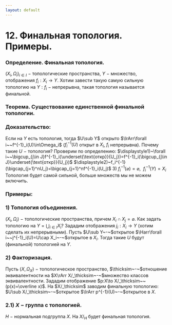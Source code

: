 ```yaml
---
layout: default
---
```

# 12. Финальная топология. Примеры.

### Определение. Финальная топология.
$\displaystyle(X_i,\Omega_i)_{i\in I}~-~$топологические пространства, $Y~-~$множество, отображения $f_i:X_i\to Y$. Хотим завести такую самую сильную топологию на $Y:f_i~-~$непрерывна, такая топология называется финальной.

### Теорема. Существование единственной финальной топологии.

### Доказательство:
Если на $Y$ есть топология, тогда $U\sub Y$ открыто $\lrArr\forall i~~f^{-1}_i(U)\in\Omega_i$
($f^{-1}_i(U)$ открыт в $X_i$, $f_i$ непрерывна). Почему такие $U~-~$топология? Проверим по определению:
$\displaystyle1)~\forall i~~\bigcup_{j\in J}f^{-1}_i(\underset{\text{откр}}{U_j})=f^{-1}_i(\bigcup_{j\in J}\underset{\text{откр}}{U_j})$
$\displaystyle2)~f_i^{-1}(\bigcap_{j=1}^nU_j)=\bigcap_{j=1}^nf^{-1}_i(U_j)$
$3)~f^{-1}_i(\varnothing)=\varnothing,~~f^{-1}_i(Y)=X_i$
Топология будет самой сильной, больше множеств мы не можем включить.

### Примеры:

### $1)$ Топология объединения.
$(X_i,\Omega_i)~-~$топологические пространства, причем $\displaystyle X_i\cap X_j=\varnothing.$
Как задать топологию на $Y=\bigcup_{i\in I}X_i$?
Зададим отображения $j_i:X_i\to Y$ (хотим сделать их непрерывными).
Пусть $U\sub Y~-~$открытое $\Harr\forall i~~j^{-1}_i(U)=U\cap X_i~-~$открытое в $X_i$.
Тогда такие $U$ будут (финальной) топологией на $Y$.

### $2)$ Факторизация.
Пусть $(X,\Omega_X)~-~$топологическое пространство, $\thicksim~-~$отношение эквивалентности на $X\rArr X/_\thicksim~-~$множество классов эквивалентности.
Зададим отображение $p:X\to X/_\thicksim~~(p(x)=\overline x)$.
На $X/_\thicksim$ заводим финальную топологию:
$U\sub X/_\thicksim~-~$открытое $\lrArr p^{-1}(U)~-~$открытое в $X$.

### $2.1)~X~-~$группа с топологией.
$H~-~$нормальная подгруппа $X$. На $X/_H$ будет финальная топология.